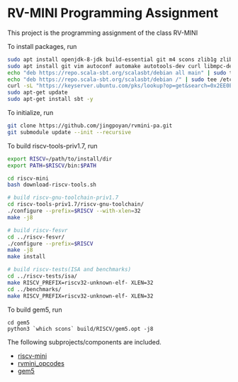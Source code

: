 # RV-MINI Programming Assignment
This project is the programming assignment of the class RV-MINI  

To install packages, run
```bash
sudo apt install openjdk-8-jdk build-essential git m4 scons zlib1g zlib1g-dev libprotobuf-dev protobuf-compiler libprotoc-dev libgoogle-perftools-dev python-dev python -y
sudo apt install git vim autoconf automake autotools-dev curl libmpc-dev libmpfr-dev libgmp-dev gawk build-essential bison flex texinfo gperf libtool patchutils bc python3 python3-pip -y
echo "deb https://repo.scala-sbt.org/scalasbt/debian all main" | sudo tee /etc/apt/sources.list.d/sbt.list
echo "deb https://repo.scala-sbt.org/scalasbt/debian /" | sudo tee /etc/apt/sources.list.d/sbt_old.list
curl -sL "https://keyserver.ubuntu.com/pks/lookup?op=get&search=0x2EE0EA64E40A89B84B2DF73499E82A75642AC823" | sudo apt-key add
sudo apt-get update
sudo apt-get install sbt -y
```


To initialize, run
```bash
git clone https://github.com/jingpoyan/rvmini-pa.git
git submodule update --init --recursive
```
To build riscv-tools-priv1.7, run
```bash
export RISCV=/path/to/install/dir
export PATH=$RISCV/bin:$PATH

cd riscv-mini
bash download-riscv-tools.sh

# build riscv-gnu-toolchain-priv1.7
cd riscv-tools-priv1.7/riscv-gnu-toolchain/
./configure --prefix=$RISCV --with-xlen=32
make -j8

# build riscv-fesvr
cd ../riscv-fesvr/
./configure --prefix=$RISCV
make -j8
make install

# build riscv-tests(ISA and benchmarks)
cd ../riscv-tests/isa/
make RISCV_PREFIX=riscv32-unknown-elf- XLEN=32
cd ../benchmarks/
make RISCV_PREFIX=riscv32-unknown-elf- XLEN=32
```
To build gem5, run
```
cd gem5
python3 `which scons` build/RISCV/gem5.opt -j8
```
The following subprojects/components are included.
* [riscv-mini](https://github.com/jingpoyan/riscv-mini.git)
* [rvmini_opcodes](https://github.com/jingpoyan/rvmini_opcodes.git)
* [gem5](https://gem5.googlesource.com/public/gem5)

